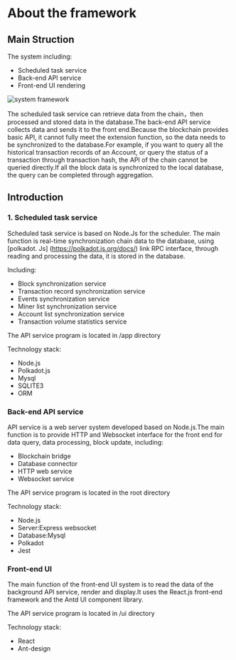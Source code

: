 # About the framework

## Main Struction

The system including:

- Scheduled task service
- Back-end API service
- Front-end UI rendering

![system framework](./img/syste-framework.png)

The scheduled task service can retrieve data from the chain，then processed and stored data in the database.The back-end API service collects data and sends it to the front end.Because the blockchain provides basic API, it cannot fully meet the extension function, so the data needs to be synchronized to the database.For example, if you want to query all the historical transaction records of an Account, or query the status of a transaction through transaction hash, the API of the chain cannot be queried directly.If all the block data is synchronized to the local database, the query can be completed through aggregation.

## Introduction

### 1. Scheduled task service

Scheduled task service is based on Node.Js for the scheduler. The main function is real-time synchronization chain data to the database, using [polkadot. Js] (https://polkadot.js.org/docs/) link RPC interface, through reading and processing the data, it is stored in the database.

Including:
- Block synchronization service
- Transaction record synchronization service
- Events synchronization service
- Miner list synchronization service
- Account list synchronization service
- Transaction volume statistics service

The API service program is located in /app directory

Technology stack:

- Node.js
- Polkadot.js
- Mysql
- SQLITE3
- ORM

### Back-end API service

API service is a web server system developed based on Node.js.The main function is to provide HTTP and Websocket interface for the front end for data query, data processing, block update, including:

- Blockchain bridge
- Database connector
- HTTP web service
- Websocket service

The API service program is located in the root directory

Technology stack:

- Node.js
- Server:Express websocket
- Database:Mysql
- Polkadot
- Jest

### Front-end UI

The main function of the front-end UI system is to read the data of the background API service, render and display.It uses the React.js front-end framework and the Antd UI component library.

The API service program is located in /ui directory

Technology stack:

- React
- Ant-design

